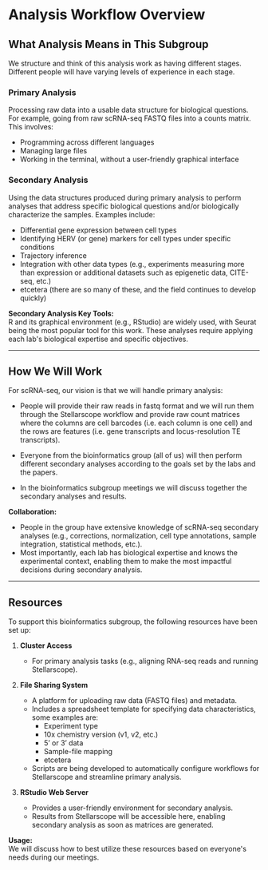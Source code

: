 # Analysis Workflow Overview

## **What Analysis Means in This Subgroup**

We structure and think of this analysis work as having different stages. Different people will have varying levels of experience in each stage.

### **Primary Analysis**
Processing raw data into a usable data structure for biological questions. For example, going from raw scRNA-seq FASTQ files into a counts matrix. This involves:

- Programming across different languages
- Managing large files
- Working in the terminal, without a user-friendly graphical interface

### **Secondary Analysis**
Using the data structures produced during primary analysis to perform analyses that address specific biological questions and/or biologically characterize the samples. Examples include:

- Differential gene expression between cell types
- Identifying HERV (or gene) markers for cell types under specific conditions
- Trajectory inference
- Integration with other data types (e.g., experiments measuring more than expression or additional datasets such as epigenetic data, CITE-seq, etc.)
- etcetera (there are so many of these, and the field continues to develop quickly)

**Secondary Analysis Key Tools:**  
R and its graphical environment (e.g., RStudio) are widely used, with Seurat being the most popular tool for this work. These analyses require applying each lab's biological expertise and specific objectives.

---

## **How We Will Work**

For scRNA-seq, our vision is that we will handle primary analysis: 
- People will provide their raw reads in fastq format and we will run them through the Stellarscope workflow and provide raw count matrices where the columns are cell barcodes (i.e. each column is one cell) and the rows are features (i.e. gene transcripts and locus-resolution TE transcripts). 
- Everyone from the bioinformatics group (all of us) will then perform different secondary analyses according to the goals set by the labs and the papers.

- In the bioinformatics subgroup meetings we will discuss together the secondary analyses and results.


**Collaboration:**  
- People in the group have extensive knowledge of scRNA-seq secondary analyses (e.g., corrections, normalization, cell type annotations, sample integration, statistical methods, etc.).  
- Most importantly, each lab has biological expertise and knows the experimental context, enabling them to make the most impactful decisions during secondary analysis.  

---

## **Resources**

To support this bioinformatics subgroup, the following resources have been set up:

1. **Cluster Access**  
   - For primary analysis tasks (e.g., aligning RNA-seq reads and running Stellarscope).

2. **File Sharing System**  
   - A platform for uploading raw data (FASTQ files) and metadata.  
   - Includes a spreadsheet template for specifying data characteristics, some examples are:
     - Experiment type  
     - 10x chemistry version (v1, v2, etc.)  
     - 5’ or 3’ data  
     - Sample-file mapping
     - etcetera
   - Scripts are being developed to automatically configure workflows for Stellarscope and streamline primary analysis.

3. **RStudio Web Server**  
   - Provides a user-friendly environment for secondary analysis.  
   - Results from Stellarscope will be accessible here, enabling secondary analysis as soon as matrices are generated.

**Usage:**  
We will discuss how to best utilize these resources based on everyone's needs during our meetings.
